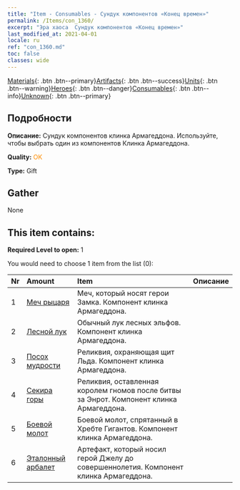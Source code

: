 ```yaml
---
title: "Item - Consumables - Сундук компонентов «Конец времен»"
permalink: /Items/con_1360/
excerpt: "Эра хаоса  Сундук компонентов «Конец времен»"
last_modified_at: 2021-04-01
locale: ru
ref: "con_1360.md"
toc: false
classes: wide
---
```

 [Materials](/ru/Items/){: .btn .btn--primary}[Artifacts](/ru/Items/Artifacts/){: .btn .btn--success}[Units](/ru/Items/Units/){: .btn .btn--warning}[Heroes](/ru/Items/Heroes/){: .btn .btn--danger}[Consumables](/ru/Items/Consumables/){: .btn .btn--info}[Unknown](/ru/Items/Unknown/){: .btn .btn--primary}

## Подробности
 **Описание:** Сундук компонентов клинка Армагеддона. Используйте, чтобы выбрать один из компонентов Клинка Армагеддона.

 **Quality:** <span style="color: #FF8C00">OK</span>

 **Type:** Gift

## Gather

  None

## This item contains:

 **Required Level to open:** 1

 You would need to choose 1 item from the list (0):

  | Nr | Amount |     Item    | Описание |
  |:---|:-------|:------------|:-----------:|
  | 1 | [Меч рыцаря](/ru/Items/art_166/) | Меч, который носят герои Замка. Компонент клинка Армагеддона. | 
  | 2 | [Лесной лук](/ru/Items/art_167/) | Обычный лук лесных эльфов. Компонент клинка Армагеддона. | 
  | 3 | [Посох мудрости](/ru/Items/art_168/) | Реликвия, охраняющая щит Льда. Компонент клинка Армагеддона. | 
  | 4 | [Секира горы](/ru/Items/art_169/) | Реликвия, оставленная королем гномов после битвы за Энрот. Компонент клинка Армагеддона. | 
  | 5 | [Боевой молот](/ru/Items/art_170/) | Боевой молот, спрятанный в Хребте Гигантов. Компонент клинка Армагеддона. | 
  | 6 | [Эталонный арбалет](/ru/Items/art_171/) | Артефакт, который носил герой Джелу до совершеннолетия. Компонент клинка Армагеддона. | 
